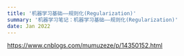 ```yaml
---
title: '机器学习基础——规则化(Regularization)'
summary: '机器学习笔记：机器学习基础——规则化(Regularization)'
date: Jan 2022
---
```

https://www.cnblogs.com/mumuzeze/p/14350152.html